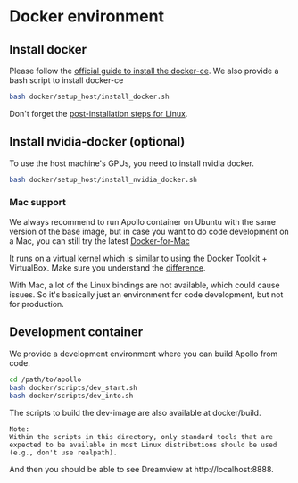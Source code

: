 # Docker environment

## Install docker

Please follow the
[official guide to install the docker-ce](https://docs.docker.com/install/linux/docker-ce/ubuntu).
We also provide a bash script to install docker-ce

```bash
bash docker/setup_host/install_docker.sh
```

Don't forget the
[post-installation steps for Linux](https://docs.docker.com/install/linux/linux-postinstall).


## Install nvidia-docker (optional)

To use the host machine's GPUs, you need to install nvidia docker.

```bash
bash docker/setup_host/install_nvidia_docker.sh
```
### Mac support

We always recommend to run Apollo container on Ubuntu with the same version of
the base image, but in case you want to do code development on a Mac, you can
still try the latest
[Docker-for-Mac](https://docs.docker.com/docker-for-mac/install)

It runs on a virtual kernel which is similar to using the Docker Toolkit + VirtualBox.
Make sure you understand the [difference](https://docs.docker.com/docker-for-mac/docker-toolbox).

With Mac, a lot of the Linux bindings are not available, which could cause issues.
So it's basically just an environment for code development, but not for production.

## Development container

We provide a development environment where you can build Apollo from code.

```bash
cd /path/to/apollo
bash docker/scripts/dev_start.sh
bash docker/scripts/dev_into.sh
```

The scripts to build the dev-image are also available at docker/build.

```
Note: 
Within the scripts in this directory, only standard tools that are expected to be available in most Linux distributions should be used (e.g., don't use realpath).
```

And then you should be able to see Dreamview at http://localhost:8888.
